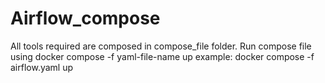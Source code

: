 # Airflow_compose
All tools required are composed in compose_file folder.  Run compose file using docker compose -f yaml-file-name up  example:  docker compose -f airflow.yaml up
